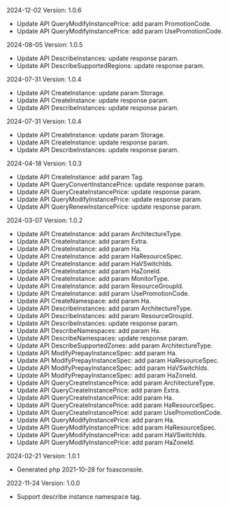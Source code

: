 2024-12-02 Version: 1.0.6
- Update API QueryModifyInstancePrice: add param PromotionCode.
- Update API QueryModifyInstancePrice: add param UsePromotionCode.


2024-08-05 Version: 1.0.5
- Update API DescribeInstances: update response param.
- Update API DescribeSupportedRegions: update response param.


2024-07-31 Version: 1.0.4
- Update API CreateInstance: update param Storage.
- Update API CreateInstance: update response param.
- Update API DescribeInstances: update response param.


2024-07-31 Version: 1.0.4
- Update API CreateInstance: update param Storage.
- Update API CreateInstance: update response param.
- Update API DescribeInstances: update response param.


2024-04-18 Version: 1.0.3
- Update API CreateInstance: add param Tag.
- Update API QueryConvertInstancePrice: update response param.
- Update API QueryCreateInstancePrice: update response param.
- Update API QueryModifyInstancePrice: update response param.
- Update API QueryRenewInstancePrice: update response param.


2024-03-07 Version: 1.0.2
- Update API CreateInstance: add param ArchitectureType.
- Update API CreateInstance: add param Extra.
- Update API CreateInstance: add param Ha.
- Update API CreateInstance: add param HaResourceSpec.
- Update API CreateInstance: add param HaVSwitchIds.
- Update API CreateInstance: add param HaZoneId.
- Update API CreateInstance: add param MonitorType.
- Update API CreateInstance: add param ResourceGroupId.
- Update API CreateInstance: add param UsePromotionCode.
- Update API CreateNamespace: add param Ha.
- Update API DescribeInstances: add param ArchitectureType.
- Update API DescribeInstances: add param ResourceGroupId.
- Update API DescribeInstances: update response param.
- Update API DescribeNamespaces: add param Ha.
- Update API DescribeNamespaces: update response param.
- Update API DescribeSupportedZones: add param ArchitectureType.
- Update API ModifyPrepayInstanceSpec: add param Ha.
- Update API ModifyPrepayInstanceSpec: add param HaResourceSpec.
- Update API ModifyPrepayInstanceSpec: add param HaVSwitchIds.
- Update API ModifyPrepayInstanceSpec: add param HaZoneId.
- Update API QueryCreateInstancePrice: add param ArchitectureType.
- Update API QueryCreateInstancePrice: add param Extra.
- Update API QueryCreateInstancePrice: add param Ha.
- Update API QueryCreateInstancePrice: add param HaResourceSpec.
- Update API QueryCreateInstancePrice: add param UsePromotionCode.
- Update API QueryModifyInstancePrice: add param Ha.
- Update API QueryModifyInstancePrice: add param HaResourceSpec.
- Update API QueryModifyInstancePrice: add param HaVSwitchIds.
- Update API QueryModifyInstancePrice: add param HaZoneId.


2024-02-21 Version: 1.0.1
- Generated php 2021-10-28 for foasconsole.

2022-11-24 Version: 1.0.0
- Support describe instance namespace tag.

